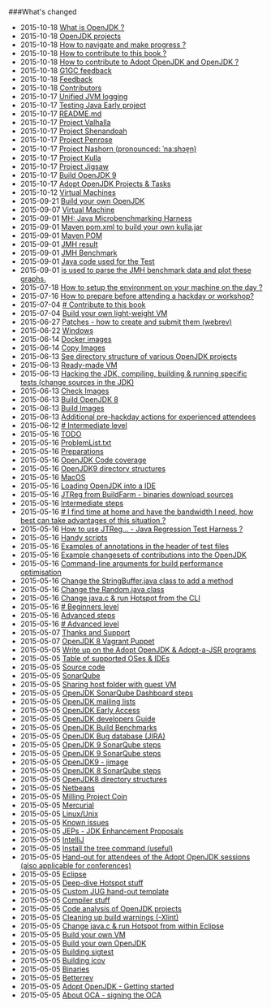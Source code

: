 ###What's changed


* 2015-10-18 [What is OpenJDK ?](adopt-openjdk-getting-started/what_is_openjdk.md)
* 2015-10-18 [OpenJDK projects](openjdk-projects/openjdk_projects.md)
* 2015-10-18 [How to navigate and make progress ?](how-to-navigate/how-to-navigate-and-make-progress.md)
* 2015-10-18 [How to contribute to this book ?](how-to-navigate/contribute.md)
* 2015-10-18 [ How to contribute to Adopt OpenJDK and OpenJDK ?](how-to-navigate/how_to_contribute_to_adopt_openjdk_and_openjdk.md)
* 2015-10-18 [G1GC feedback](adoptopenjdk-projects/g1gc_feedback.md)
* 2015-10-18 [Feedback](feedback.md)
* 2015-10-18 [Contributors](contributors.md)
* 2015-10-17 [Unified JVM logging](adoptopenjdk-projects/unified_jvm_logging.md)
* 2015-10-17 [Testing Java Early project](intermediate-steps/testing_java_early_project.md)
* 2015-10-17 [README.md](README.md)
* 2015-10-17 [Project Valhalla](openjdk-projects/valhalla.md)
* 2015-10-17 [Project Shenandoah](openjdk-projects/shenandoah.md)
* 2015-10-17 [Project Penrose](openjdk-projects/penrose.md)
* 2015-10-17 [Project Nashorn (pronounced: ˈnaːshɔɐ̯n)](openjdk-projects/nashorn.md)
* 2015-10-17 [Project Kulla](openjdk-projects/kulla/kulla.md)
* 2015-10-17 [Project Jigsaw](openjdk-projects/jigsaw/jigsaw.md)
* 2015-10-17 [Build OpenJDK 9](binaries/build_openjdk_9.md)
* 2015-10-17 [Adopt OpenJDK Projects & Tasks](adoptopenjdk-projects/adopt_openjdk_projects.md)
* 2015-10-12 [Virtual Machines](virtual-machines/virtual_machines.md)
* 2015-09-21 [Build your own OpenJDK](binaries/build_your_own_openjdk.md)
* 2015-09-07 [Virtual Machine](known-issues/known_issues_virtual_machine.md)
* 2015-09-01 [MH: Java Microbenchmarking Harness](openjdk-projects/jmh/jmh.md)
* 2015-09-01 [Maven pom.xml to build your own kulla.jar](openjdk-projects/kulla/kulla-pom-xml.md)
* 2015-09-01 [Maven POM](openjdk-projects/jmh/maven-dependencies.md)
* 2015-09-01 [JMH result](openjdk-projects/jmh/jmh-result.md)
* 2015-09-01 [JMH Benchmark](openjdk-projects/jmh/jmh-benchmark.md)
* 2015-09-01 [Java code used for the Test](openjdk-projects/jmh/system-under-test.md)
* 2015-09-01 [is used to parse the JMH benchmark data and plot these graphs.](openjdk-projects/jmh/analysisusingR.md)
* 2015-07-18 [ How to setup the environment on your machine on the day ?](how-to-navigate/prepare-an-environment-machine.md)
* 2015-07-16 [How to prepare before attending a hackday or workshop?](how-to-navigate/prepare-before-hackday.md)
* 2015-07-04 [# Contribute to this book](how-to-navigate/contribute_to_this_book.md)
* 2015-07-04 [Build your own light-weight VM](virtual-machines/build_your_own_lightweight_vm.md)
* 2015-06-27 [Patches - how to create and submit them (webrev)](intermediate-steps/patches_-_how_to_create_and_submit_them_webrev.md)
* 2015-06-22 [Windows](known-issues/known_issues_windows.md)
* 2015-06-14 [Docker images](docker-images/docker-images.md)
* 2015-06-14 [Copy Images](docker-images/copy-images.md)
* 2015-06-13 [See directory structure of various OpenJDK projects](intermediate-steps/see_directory_structure_of_various_openjdk_projects.md)
* 2015-06-13 [Ready-made VM](virtual-machines/ready-made_vm.md)
* 2015-06-13 [Hacking the JDK, compiling, building & running specific tests (change sources in the JDK)](intermediate-steps/hacking_the_jdk,_compiling,_building_&_running_specific_tests_change_sources_in_the_jdk.md)
* 2015-06-13 [Check Images](docker-images/check-images.md)
* 2015-06-13 [Build OpenJDK 8](binaries/build_openjdk_8.md)
* 2015-06-13 [Build Images](docker-images/build-images.md)
* 2015-06-13 [Additional pre-hackday actions for experienced attendees](how-to-navigate/additional-pre-hackday-actions-experienced.md)
* 2015-06-12 [# Intermediate level](how-to-navigate/intermediate-level.md)
* 2015-05-16 [ TODO](virtual-machines/TODO.md)
* 2015-05-16 [ProblemList.txt](intermediate-steps/problems.txt.md)
* 2015-05-16 [Preparations](intermediate-steps/preparations.md)
* 2015-05-16 [OpenJDK Code coverage](advanced-steps/openjdk_code_coverage.md)
* 2015-05-16 [OpenJDK9 directory structures](intermediate-steps/openjdk9_directory_structures.md)
* 2015-05-16 [MacOS](known-issues/known_issues_macos.md)
* 2015-05-16 [Loading OpenJDK into a IDE](source-code/loading_openjdk_into_ide.md)
* 2015-05-16 [JTReg from BuildFarm - binaries download sources](binaries/jtreg_from_buildfarm.md)
* 2015-05-16 [Intermediate steps](intermediate-steps/intermediate_steps.md)
* 2015-05-16 [# I find time at home and have the bandwidth I need, how best can take advantages of this situation ?](how-to-navigate/free-time-ample-bandwidth.md)
* 2015-05-16 [How to use JTReg… - Java Regression Test Harness ?](intermediate-steps/how_to_use_jtreg_-_java_regression_test_harness.md)
* 2015-05-16 [Handy scripts](handy-scripts-for-OpenJDK-developers.md)
* 2015-05-16 [Examples of annotations in the header of test files](intermediate-steps/test-annotations.md)
* 2015-05-16 [Example changesets of contributions into the OpenJDK](intermediate-steps/example_changesets_of_contributions_into_the_openjdk.md)
* 2015-05-16 [Command-line arguments for build performance optimisation](advanced-steps/command-line_arguments_for_build_performance_optimisation.md)
* 2015-05-16 [Change the StringBuffer.java class to add a method](intermediate-steps/change_the_stringbufferjava_class_to_add_a_new_method.md)
* 2015-05-16 [Change the Random.java class](intermediate-steps/change_the_randomjava_class.md)
* 2015-05-16 [Change java.c & run Hotspot from the CLI](advanced-steps/change_javac_&_run_hotspot_from_the_cli.md)
* 2015-05-16 [# Beginners level](how-to-navigate/beginners-level.md)
* 2015-05-16 [Advanced steps](advanced-steps/advanced_steps.md)
* 2015-05-16 [# Advanced level](how-to-navigate/advanced-level.md)
* 2015-05-07 [Thanks and Support](thanks_and_support.md)
* 2015-05-07 [OpenJDK 8 Vagrant Puppet](virtual-machines/adoptjdk_puppet_vm.md)
* 2015-05-05 [Write up on the Adopt OpenJDK & Adopt-a-JSR programs](adopt-openjdk-getting-started/write_up_on_the_adopt_openjdk_&_adopt-a-jsr_programs.md)
* 2015-05-05 [Table of supported OSes & IDEs](adopt-openjdk-getting-started/table_of_supported_oses_&_ides.md)
* 2015-05-05 [Source code](source-code/source_code.md)
* 2015-05-05 [SonarQube](known-issues/known_issues_sonarqube.md)
* 2015-05-05 [Sharing host folder with guest VM](virtual-machines/sharing_host_folder_with_guest_vm.md)
* 2015-05-05 [OpenJDK SonarQube Dashboard steps](intermediate-steps/openjdk_sonarqube_dashboard_steps.md)
* 2015-05-05 [OpenJDK mailing lists](openjdk-mailing-lists.md)
* 2015-05-05 [OpenJDK Early Access](binaries/openjdk_early_access.md)
* 2015-05-05 [OpenJDK developers Guide](intermediate-steps/openjdk_developers_guide.md)
* 2015-05-05 [OpenJDK Build Benchmarks](adopt-openjdk-getting-started/openjdk-build-benchmarks.md)
* 2015-05-05 [OpenJDK Bug database (JIRA)](adopt-openjdk-getting-started/openjdk_bug_database_jira.md)
* 2015-05-05 [OpenJDK 9 SonarQube steps](intermediate-steps/openjdk9_sonarqube_steps.md)
* 2015-05-05 [OpenJDK 9 SonarQube steps](intermediate-steps/openjdk_9_sonarqube_steps.md)
* 2015-05-05 [OpenJDK9 - jimage](intermediate-steps/openjdk9-jimage.md)
* 2015-05-05 [OpenJDK 8 SonarQube steps](intermediate-steps/openjdk8_sonarqube_steps.md)
* 2015-05-05 [OpenJDK8 directory structures](intermediate-steps/openjdk8_directory_structures.md)
* 2015-05-05 [Netbeans](source-code/loading_openjdk_in_netbeans.md)
* 2015-05-05 [Milling Project Coin](intermediate-steps/milling_project_coin.md)
* 2015-05-05 [Mercurial](known-issues/known_issues_mercurial.md)
* 2015-05-05 [Linux/Unix](known-issues/known_issues_linuxunix.md)
* 2015-05-05 [Known issues](known-issues/known_issues.md)
* 2015-05-05 [JEPs - JDK Enhancement Proposals](intermediate-steps/jeps_-_jdk_enhancement_proposals.md)
* 2015-05-05 [IntelliJ](source-code/loading_openjdk_in_intellij.md)
* 2015-05-05 [Install the tree command (useful)](adopt-openjdk-getting-started/install_the_tree_command.md)
* 2015-05-05 [Hand-out for attendees of the Adopt OpenJDK sessions (also applicable for conferences)](adopt-openjdk-getting-started/hand-out_for_attendees_of_the_adopt_openjdk_sessions_also_applicable_for_conferences.md)
* 2015-05-05 [Eclipse](source-code/loading_openjdk_in_eclipse.md)
* 2015-05-05 [Deep-dive Hotspot stuff](advanced-steps/deep-dive_hotspot_stuff.md)
* 2015-05-05 [Custom JUG hand-out template](adopt-openjdk-getting-started/custom_jug_hand-out_template.md)
* 2015-05-05 [Compiler stuff](advanced-steps/compiler_stuff.md)
* 2015-05-05 [Code analysis of OpenJDK projects](intermediate-steps/code_analysis_of_openjdk_projects.md)
* 2015-05-05 [Cleaning up build warnings (-Xlint)](intermediate-steps/cleaning_up_build_warnings.md)
* 2015-05-05 [Change java.c & run Hotspot from within Eclipse](advanced-steps/change_javac_&_run_hotspot_from_within_eclipse.md)
* 2015-05-05 [Build your own VM](virtual-machines/build_your_own_vm.md)
* 2015-05-05 [Build your own OpenJDK](virtual-machines/build_your_own_openjdk.md)
* 2015-05-05 [Building sigtest](advanced-steps/building_sigtest.md)
* 2015-05-05 [Building jcov](advanced-steps/building_jcov.md)
* 2015-05-05 [Binaries](binaries/binaries.md)
* 2015-05-05 [Betterrev](adoptopenjdk-projects/adoptopenjdk_projects_betterrev.md)
* 2015-05-05 [Adopt OpenJDK - Getting started](adopt-openjdk-getting-started/adopt_openjdk_-_getting_started.md)
* 2015-05-05 [About OCA - signing the OCA](adopt-openjdk-getting-started/about_oca_-_signing_the_oca.md)
